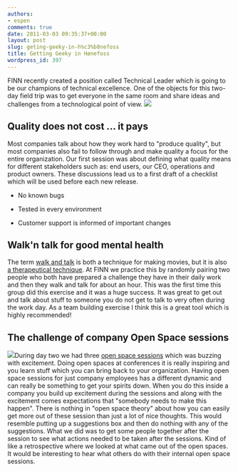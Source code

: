 ```yaml
---
authors:
- espen
comments: true
date: 2011-03-03 09:35:37+00:00
layout: post
slug: geting-geeky-in-h%c3%b8nefoss
title: Getting Geeky in Hønefoss
wordpress_id: 397
---
```


FINN recently created a position called Technical Leader which is going to be our champions of technical excellence. One of the objects for this two-day field trip was to get everyone in the same room and share ideas and challenges from a technological point of view.
![](http://tech.finn.no/wp-content/uploads/2011/03/sundvollen.png)


## Quality does not cost ... it pays


Most companies talk about how they work hard to "produce quality", but most companies also fail to follow through and make quality a focus for the entire organization. Our first session was about defining what quality means for different stakeholders such as: end users, our CEO, operations and product owners. These discussions lead us to a first draft of a checklist which will be used before each new release.




  * No known bugs


  * Tested in every environment


  * Customer support is informed of important changes





## Walk'n talk for good mental health


The term [walk and talk](http://en.wikipedia.org/wiki/Walk_and_talk) is both a technique for making movies, but it is also [a therapeutical technique](http://www.walkandtalk.com/). At FINN we practice this by randomly pairing two people who both have prepared a challenge they have in their daily work and then they walk and talk for about an hour. This was the first time this group did this exercise and it was a huge success. It was great to get out and talk about stuff to someone you do not get to talk to very often during the work day. As a team building exercise I think this is a great tool which is highly recommended!


## The challenge of  company Open Space sessions


![](http://tech.finn.no/wp-content/uploads/2011/03/IMG_0625-300x224.jpg)During day two we had three [open space sessions](http://en.wikipedia.org/wiki/Open-space_meeting) which was buzzing with excitement. Doing open spaces at conferences it is really inspiring and you learn stuff which you can bring back to your organization. Having open space sessions for just company employees has a different dynamic and can really be something to get your spirits down. When you do this inside a company you build up excitement during the sessions and along with the excitement comes expectations that "somebody needs to make this happen". There is nothing in "open space theory" about how you can easily get more out of these session than just a lot of nice thoughts. This would resemble putting up a suggestions box and then do nothing with any of the suggestions. What we did was to get some people together after the session to see what actions needed to be taken after the sessions. Kind of like a retrospective where we looked at what came out of the open spaces. It would be interesting to hear what others do with their internal open space sessions.

